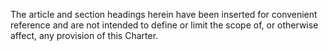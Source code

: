 The article and section headings herein have been inserted for convenient reference and are not intended to define or limit the scope of, or otherwise affect, any provision of this Charter.